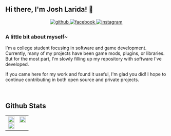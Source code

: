 ## Hi there, I'm Josh Larida! 👋

<div align="center">
<a href="https://github.com/nif-kun" target="_blank">
<img src=https://img.shields.io/badge/github-%2324292e.svg?&style=for-the-badge&logo=github&logoColor=white alt=github style="margin-bottom: 5px;" />
</a>
<a href="https://www.facebook.com/100000219791336" target="_blank">
<img src=https://img.shields.io/badge/facebook-%232E87FB.svg?&style=for-the-badge&logo=facebook&logoColor=white alt=facebook style="margin-bottom: 5px;" />
</a>
<a href="https://instagram.com/eunikz" target="_blank">
<img src=https://img.shields.io/badge/instagram-%23000000.svg?&style=for-the-badge&logo=instagram&logoColor=white alt=instagram style="margin-bottom: 5px;" />
</a>  
</div>

### A little bit about myself~

I'm a college student focusing in software and game development. Currently, many of my projects have been game mods, plugins, or libraries. But for the most part, I'm slowly filling up my repository with software I've developed.

If you came here for my work and found it useful, I'm glad you did! I hope to continue contributing in both open source and private projects.

<br/>

## Github Stats
<table><tr><td valign="top" width="50%">

<div align="center"><img align="center" style="width: 100%" src="https://github-readme-stats.vercel.app/api?username=nif-kun&theme=dark&hide_border=false&include_all_commits=false&count_private=false"/></div>
<div align="center"><img align="center" style="width: 100%" src="https://github-readme-streak-stats.herokuapp.com/?user=nif-kun&theme=dark&hide_border=false"/></div>
</td><td valign="top" width="50%">

<div align="center"><img align="center" style="width: 100%" src="https://github-readme-stats.vercel.app/api/top-langs/?username=nif-kun&theme=dark&hide_border=false&include_all_commits=false&count_private=false&layout=compact"/></div>
  

</td></tr></table>  

<br/>  



